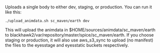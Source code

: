 Uploads a single body to either dev, staging, or production. You can run it like this:

`./upload_animdata.sh sc_maven/earth dev`

This will upload the animdata in $HOME/sources/animdata/sc_maven/earth to blackhawk2/var/repository/master/spice/sc_maven/earth. If you choose staging or production, it will also use aws_s3_sync to upload (no manifest) the files to the eyesstage and eyesstatic buckets respectively.
